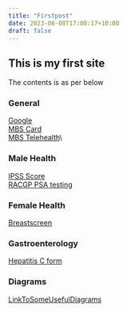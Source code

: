```yaml
---
title: "Firstpost"
date: 2023-06-08T17:00:17+10:00
draft: false
---
```


## This is my first site

The contents is as per below

### General
[Google](https://google.com)\
[MBS Card](https://www.ausdoc.com.au/wp-content/uploads/2023/05/MBS-card_JUN23.pdf)\
[MBS Telehealth](https://www.ausdoc.com.au/wp-content/uploads/2023/06/MBS-card_JUN23.V2_COVID-19.pdf)\

### Male Health
[IPSS Score](https://www.disabled-world.com/calculators-charts/ipss-table.php)\
[RACGP PSA testing](https://www.racgp.org.au/FSDEDEV/media/documents/Patient%20information/prostate-cancer-screening-infosheet.pdf)

### Female Health
[Breastscreen](https://www.breastscreen.nsw.gov.au/)

### Gastroenterology
[Hepatitis C form](https://www.hepcguidelines.org.au/wp-content/uploads/2022/11/Remote-consultation-form-2022.pdf)

### Diagrams
[LinkToSomeUsefulDiagrams](https://docs.google.com/presentation/d/1uKwBGB_0zEfxm3Z-sC6sJBKTLzfYjNbMDdXckNk13wo/edit?usp=sharing)